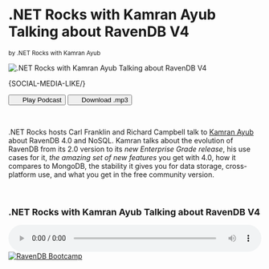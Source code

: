# .NET Rocks with Kamran Ayub Talking about RavenDB V4
<small>by .NET Rocks with Kamran Ayub</a></small>

![.NET Rocks with Kamran Ayub Talking about RavenDB V4](images/nosql-ravendb-dot-net-rocks-kamran-ayub-podcast.jpg)

{SOCIAL-MEDIA-LIKE/}

<p class="text-center">
<button id="podcast-play-button" class="play-button" style=""><i class="icon-play" style="margin-right:20px"></i>Play Podcast</button>
<a href="https://s3-us-west-2.amazonaws.com/static.ravendb.net/dotnetrocks_1541_ravendb4.mp3" download rel="nofollow"><button id="download-podcast-button" class="download-podcast-button"><i class="icon-download" style="margin-right:20px"></i>Download .mp3</button></a>
</p>

<br/>

<p>
.NET Rocks hosts Carl Franklin and Richard Campbell talk to <a href="https://kamranicus.com/" rel="nofollow">Kamran Ayub</a> about RavenDB 4.0 and NoSQL. Kamran talks about the evolution of RavenDB from its 2.0 version to its <em>new Enterprise Grade release</em>, his use cases for it, <em>the amazing set of new features</em> you get with 4.0, how it compares to MongoDB, the stability it gives you for data storage, cross-platform use, and what you get in the free community version.
</p>

<br/>

<h2 class="text-center" style="font-size: 18px">.NET Rocks with Kamran Ayub Talking about RavenDB V4</h2>

<audio id="podcast-audio" controls="" style="width: 100%">
  <source src="https://s3-us-west-2.amazonaws.com/static.ravendb.net/dotnetrocks_1541_ravendb4.mp3" type="audio/mpeg">
  Your browser does not support the audio element.
</audio>

<br/>

<a href="https://ravendb.net/learn/bootcamp">
    <img class="img-responsive m-0-auto" alt="RavenDB Bootcamp" src="images/bootcamp-banner.png" href="https://ravendb.net/learn/bootcamp"/>
</a>
